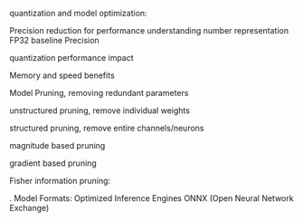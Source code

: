 quantization and model optimization:

Precision reduction for performance
understanding number representation
FP32 baseline Precision

quantization performance impact

Memory and speed benefits

Model Pruning, removing redundant parameters

unstructured pruning, remove individual weights

structured pruning, remove entire channels/neurons

magnitude based pruning 

gradient based pruning 

Fisher information pruning: 

. Model Formats: Optimized Inference Engines
ONNX (Open Neural Network Exchange)


